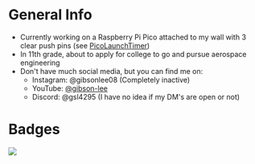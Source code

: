 # General Info
- Currently working on a Raspberry Pi Pico attached to my wall with 3 clear push pins (see [PicoLaunchTimer](https://github.com/gsl4295/PicoLaunchTimer))
- In 11th grade, about to apply for college to go and pursue aerospace engineering
- Don't have much social media, but you can find me on:
  - Instagram: @gibsonlee08 (Completely inactive)
  - YouTube: [@gibson-lee](https://youtube.com/@gibson-lee)
  - Discord: @gsl4295 (I have no idea if my DM's are open or not)

# Badges
[![](https://images.credly.com/size/50x50/images/af151b3d-9453-48a8-8d22-5b9fc54d2b43/image.png)](https://www.credly.com/badges/f3a55fe9-8742-4633-9e36-35689c0868b7/public_url)